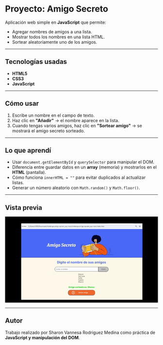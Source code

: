 # Proyecto: Amigo Secreto

Aplicación web simple en **JavaScript** que permite:  
- Agregar nombres de amigos a una lista.  
- Mostrar todos los nombres en una lista HTML.  
- Sortear aleatoriamente uno de los amigos.  

---

##  Tecnologías usadas
- **HTML5**  
- **CSS3**  
- **JavaScript**  

---

##  Cómo usar
1. Escribe un nombre en el campo de texto.  
2. Haz clic en **"Añadir"** → el nombre aparece en la lista.  
3. Cuando tengas varios amigos, haz clic en **"Sortear amigo"** → se mostrará el amigo secreto sorteado.  

---

##  Lo que aprendí
- Usar `document.getElementById` y `querySelector` para manipular el DOM.  
- Diferencia entre guardar datos en un **array** (memoria) y mostrarlos en el **HTML** (pantalla).  
- Cómo funciona `innerHTML = ""` para evitar duplicados al actualizar listas.  
- Generar un número aleatorio con `Math.random()` y `Math.floor()`.  

---

##  Vista previa


![Demo](Demo.gif)

 

---

##  Autor
Trabajo realizado por Sharon Vannesa Rodriguez Medina como práctica de **JavaScript y manipulación del DOM**.
